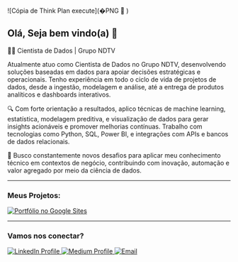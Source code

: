![Cópia de Think Plan execute](�PNG

)


## Olá, Seja bem vindo(a) 👋



  
👨‍💻 Cientista de Dados | Grupo NDTV

Atualmente atuo como Cientista de Dados no Grupo NDTV, desenvolvendo soluções baseadas em dados para apoiar decisões estratégicas e operacionais. Tenho experiência em todo o ciclo de vida de projetos de dados, desde a ingestão, modelagem e análise, até a entrega de produtos analíticos e dashboards interativos.

🔍 Com forte orientação a resultados, aplico técnicas de machine learning, estatística, modelagem preditiva, e visualização de dados para gerar insights acionáveis e promover melhorias contínuas. Trabalho com tecnologias como Python, SQL, Power BI, e integrações com APIs e bancos de dados relacionais.

🚀 Busco constantemente novos desafios para aplicar meu conhecimento técnico em contextos de negócio, contribuindo com inovação, automação e valor agregado por meio da ciência de dados.


---
### Meus Projetos:
<div id="badges">
  <a href="https://sites.google.com/view/josieleferreira/in%C3%ADcio" target="_blank">
    <img src="https://img.shields.io/badge/Portfólio-4285F4?style=for-the-badge&logo=google&logoColor=white" alt="Portfólio no Google Sites"/>
  </a>
</div>



---
### Vamos nos conectar?
<div id="badges">
  <a href="https://www.linkedin.com/in/josiele-ferreira-90686a1b2/" target="_blank">
    <img src="https://img.shields.io/badge/LinkedIn-blue?style=for-the-badge&logo=linkedin&logoColor=white" alt="LinkedIn Profile"/>
  </a>
  <a href="https://medium.com/@josieleferreira.phb" target="_blank">
    <img src="https://img.shields.io/badge/Medium-black?style=for-the-badge&logo=medium&logoColor=white" alt="Medium Profile"/>
  </a>
  <a href="mailto:josieleferreira.phb@gmail.com">
    <img src="https://img.shields.io/badge/Email-red?style=for-the-badge&logo=gmail&logoColor=white" alt="Email"/>
  </a>
</div>
